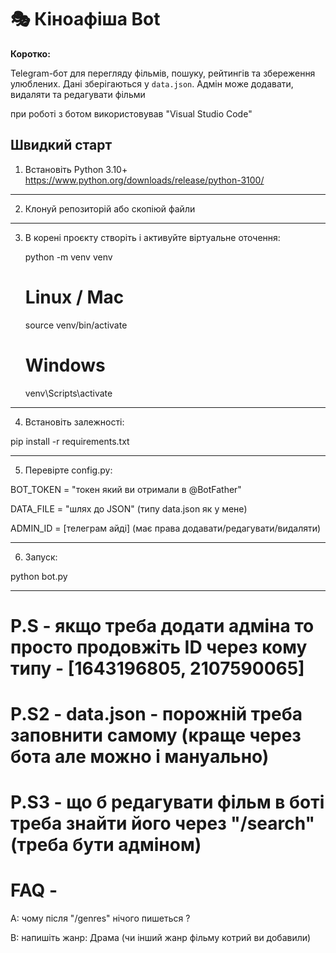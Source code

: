 # 🎭 Кіноафіша Bot

**Коротко:** 

Telegram-бот для перегляду фільмів, пошуку, рейтингів та збереження улюблених. Дані зберігаються у `data.json`. Адмін може додавати, видаляти та редагувати фільми


при роботі з ботом використовував "Visual Studio Code"
## Швидкий старт

1. Встановіть Python 3.10+  https://www.python.org/downloads/release/python-3100/

---

2. Клонуй репозиторій або скопіюй файли

----

3. В корені проєкту створіть і активуйте віртуальне оточення:

   python -m venv venv

   # Linux / Mac
   source venv/bin/activate

   # Windows
   venv\Scripts\activate

---

4. Встановіть залежності:

 pip install -r requirements.txt

---

5. Перевірте config.py:

  BOT_TOKEN = "токен який ви отримали в @BotFather"

  DATA_FILE = "шлях до JSON" (типу data.json як у мене)

  ADMIN_ID = [телеграм айді] (має права додавати/редагувати/видаляти)

---

6. Запуск:

  python bot.py

---

# P.S - якщо треба додати адміна то просто продовжіть ID через кому типу - [1643196805, 2107590065]

# P.S2 - data.json - порожній треба заповнити самому (краще через бота але можно і мануально)

# P.S3 - що б редагувати фільм в боті треба знайти його через "/search" (треба бути адміном)

# FAQ -

A: чому після "/genres" нічого пишеться ?

B: напишіть жанр: Драма (чи інший жанр фільму котрий ви добавили)
